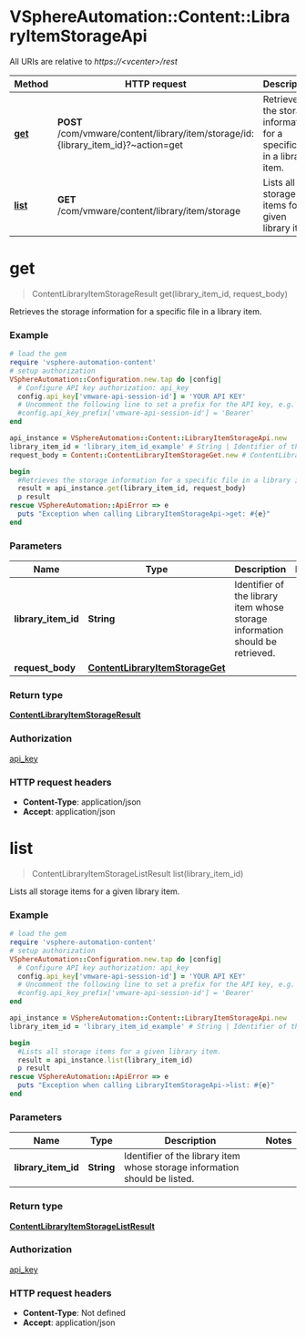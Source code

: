 # VSphereAutomation::Content::LibraryItemStorageApi

All URIs are relative to *https://&lt;vcenter&gt;/rest*

Method | HTTP request | Description
------------- | ------------- | -------------
[**get**](LibraryItemStorageApi.md#get) | **POST** /com/vmware/content/library/item/storage/id:{library_item_id}?~action&#x3D;get | Retrieves the storage information for a specific file in a library item.
[**list**](LibraryItemStorageApi.md#list) | **GET** /com/vmware/content/library/item/storage | Lists all storage items for a given library item.


# **get**
> ContentLibraryItemStorageResult get(library_item_id, request_body)

Retrieves the storage information for a specific file in a library item.

### Example
```ruby
# load the gem
require 'vsphere-automation-content'
# setup authorization
VSphereAutomation::Configuration.new.tap do |config|
  # Configure API key authorization: api_key
  config.api_key['vmware-api-session-id'] = 'YOUR API KEY'
  # Uncomment the following line to set a prefix for the API key, e.g. 'Bearer' (defaults to nil)
  #config.api_key_prefix['vmware-api-session-id'] = 'Bearer'
end

api_instance = VSphereAutomation::Content::LibraryItemStorageApi.new
library_item_id = 'library_item_id_example' # String | Identifier of the library item whose storage information should be retrieved.
request_body = Content::ContentLibraryItemStorageGet.new # ContentLibraryItemStorageGet | 

begin
  #Retrieves the storage information for a specific file in a library item.
  result = api_instance.get(library_item_id, request_body)
  p result
rescue VSphereAutomation::ApiError => e
  puts "Exception when calling LibraryItemStorageApi->get: #{e}"
end
```

### Parameters

Name | Type | Description  | Notes
------------- | ------------- | ------------- | -------------
 **library_item_id** | **String**| Identifier of the library item whose storage information should be retrieved. | 
 **request_body** | [**ContentLibraryItemStorageGet**](ContentLibraryItemStorageGet.md)|  | 

### Return type

[**ContentLibraryItemStorageResult**](ContentLibraryItemStorageResult.md)

### Authorization

[api_key](../README.md#api_key)

### HTTP request headers

 - **Content-Type**: application/json
 - **Accept**: application/json



# **list**
> ContentLibraryItemStorageListResult list(library_item_id)

Lists all storage items for a given library item.

### Example
```ruby
# load the gem
require 'vsphere-automation-content'
# setup authorization
VSphereAutomation::Configuration.new.tap do |config|
  # Configure API key authorization: api_key
  config.api_key['vmware-api-session-id'] = 'YOUR API KEY'
  # Uncomment the following line to set a prefix for the API key, e.g. 'Bearer' (defaults to nil)
  #config.api_key_prefix['vmware-api-session-id'] = 'Bearer'
end

api_instance = VSphereAutomation::Content::LibraryItemStorageApi.new
library_item_id = 'library_item_id_example' # String | Identifier of the library item whose storage information should be listed.

begin
  #Lists all storage items for a given library item.
  result = api_instance.list(library_item_id)
  p result
rescue VSphereAutomation::ApiError => e
  puts "Exception when calling LibraryItemStorageApi->list: #{e}"
end
```

### Parameters

Name | Type | Description  | Notes
------------- | ------------- | ------------- | -------------
 **library_item_id** | **String**| Identifier of the library item whose storage information should be listed. | 

### Return type

[**ContentLibraryItemStorageListResult**](ContentLibraryItemStorageListResult.md)

### Authorization

[api_key](../README.md#api_key)

### HTTP request headers

 - **Content-Type**: Not defined
 - **Accept**: application/json



